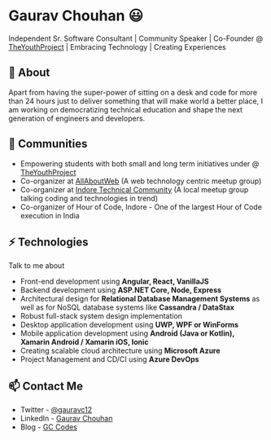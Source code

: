 # Gaurav Chouhan 😃
Independent Sr. Software Consultant | Community Speaker | Co-Founder @ [TheYouthProject](https://github.com/TheYouthProject) | Embracing Technology | Creating Experiences

## 🧐 About
Apart from having the super-power of sitting on a desk and code for more than 24 hours just to deliver something that will make world a better place, I am working on democratizing technical education and shape the next generation of engineers and developers.

## 👯 Communities
- Empowering students with both small and long term initiatives under @ [TheYouthProject](https://theyouthproject.in)
- Co-organizer at [AllAboutWeb](https://twitter.com/allaboutweb) (A web technology centric meetup group)
- Co-organizer at [Indore Technical Community](https://twitter.com/indoretechcom) (A local meetup group talking coding and technologies in trend)
- Co-organizer of Hour of Code, Indore - One of the largest Hour of Code execution in India

## ⚡ Technologies
Talk to me about
- Front-end development using **Angular, React, VanillaJS**
- Backend development using **ASP.NET Core, Node, Express**
- Architectural design for **Relational Database Management Systems** as well as for NoSQL database systems like **Cassandra / DataStax**
- Robust full-stack system design implementation
- Desktop application development using **UWP, WPF or WinForms**
- Mobile application development using **Android (Java or Kotlin), Xamarin Android / Xamarin iOS, Ionic**
- Creating scalable cloud architecture using **Microsoft Azure**
- Project Management and CD/CI using **Azure DevOps**

## 📫 Contact Me
- Twitter - [@gauravc12](https://twitter.com/gauravc12)
- LinkedIn - [Gaurav Chouhan](https://in.linkedin.com/in/gauravc12)
- Blog - [GC Codes](https://gc-codes.com)
